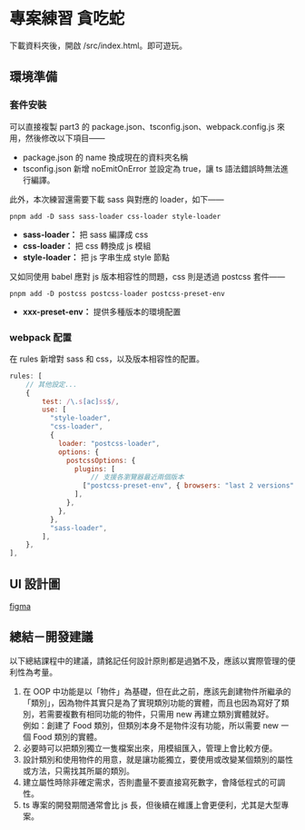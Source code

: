 # 專案練習 貪吃蛇

下載資料夾後，開啟 /src/index.html。即可遊玩。

## 環境準備

### 套件安裝

可以直接複製 part3 的 package.json、tsconfig.json、webpack.config.js 來用，然後修改以下項目——

- package.json 的 name 換成現在的資料夾名稱
- tsconfig.json 新增 noEmitOnError 並設定為 true，讓 ts 語法錯誤時無法進行編譯。

此外，本次練習還需要下載 sass 與對應的 loader，如下——

```
pnpm add -D sass sass-loader css-loader style-loader
```

- **sass-loader：** 把 sass 編譯成 css
- **css-loader：** 把 css 轉換成 js 模組
- **style-loader：** 把 js 字串生成 style 節點

又如同使用 babel 應對 js 版本相容性的問題，css 則是透過 postcss 套件——

```
pnpm add -D postcss postcss-loader postcss-preset-env
```

- **xxx-preset-env：** 提供多種版本的環境配置

### webpack 配置

在 rules 新增對 sass 和 css，以及版本相容性的配置。

```js
rules: [
    // 其他設定...
    {
        test: /\.s[ac]ss$/,
        use: [
          "style-loader",
          "css-loader",
          {
            loader: "postcss-loader",
            options: {
              postcssOptions: {
                plugins: [
                    // 支援各瀏覽器最近兩個版本
                  ["postcss-preset-env", { browsers: "last 2 versions" }],
                ],
              },
            },
          },
          "sass-loader",
        ],
    },
],
```

## UI 設計圖

[figma](https://www.figma.com/design/GYZLwsBQ1GryouRMxe0Po8/%E8%B2%AA%E5%90%83%E8%9B%87?node-id=0-1&t=W4TJ6Q0LrCBMHfMb-1)

## 總結－開發建議

以下總結課程中的建議，請銘記任何設計原則都是過猶不及，應該以實際管理的便利性為考量。

1. 在 OOP 中功能是以「物件」為基礎，但在此之前，應該先創建物件所繼承的「類別」，因為物件其實只是為了實現類別功能的實體，而且也因為寫好了類別，若需要複數有相同功能的物件，只需用 new 再建立類別實體就好。  
   例如：創建了 Food 類別，但類別本身不是物件沒有功能，所以需要 new 一個 Food 類別的實體。
2. 必要時可以把類別獨立一隻檔案出來，用模組匯入，管理上會比較方便。
3. 設計類別和使用物件的用意，就是讓功能獨立，要使用或改變某個類別的屬性或方法，只需找其所屬的類別。
4. 建立屬性時除非確定需求，否則盡量不要直接寫死數字，會降低程式的可調性。
5. ts 專案的開發期間通常會比 js 長，但後續在維護上會更便利，尤其是大型專案。
